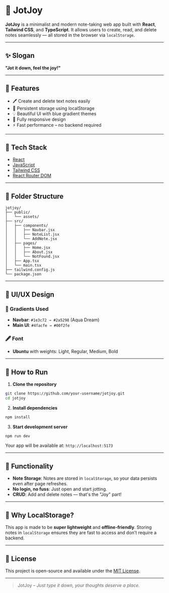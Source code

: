 
# 📝 JotJoy

**JotJoy** is a minimalist and modern note-taking web app built with **React**, **Tailwind CSS**, and **TypeScript**. It allows users to create, read, and delete notes seamlessly — all stored in the browser via `localStorage`.

---

## ✨ Slogan

**"Jot it down, feel the joy!"**

---

## 🚀 Features

- 🖊️ Create and delete text notes easily
- 💾 Persistent storage using localStorage
- 💡 Beautiful UI with blue gradient themes
- 📱 Fully responsive design
- ⚡ Fast performance – no backend required

---

## 🧰 Tech Stack

- [React](https://reactjs.org/)
- [JavaScript](https://developer.mozilla.org/en-US/docs/Web/JavaScript)
- [Tailwind CSS](https://tailwindcss.com/)
- [React Router DOM](https://reactrouter.com/)

---

## 📁 Folder Structure

```
jotjoy/
├── public/
│   └── assets/
├── src/
│   ├── components/
│   │   ├── Navbar.jsx
│   │   ├── NoteList.jsx
│   │   └── AddNote.jsx
│   ├── pages/
│   │   ├── Home.jsx
│   │   ├── About.jsx
│   │   └── NotFound.jsx
│   ├── App.tsx
│   └── main.tsx
├── tailwind.config.js
└── package.json
```

---

## 🎨 UI/UX Design

### 🌈 Gradients Used

- **Navbar**: `#1e3c72 → #2a5298` (Aqua Dream)
- **Main UI**: `#4facfe → #00f2fe`

### 🖋️ Font

- **Ubuntu** with weights: Light, Regular, Medium, Bold

---

## 🔧 How to Run

1. **Clone the repository**
```bash
git clone https://github.com/your-username/jotjoy.git
cd jotjoy
```

2. **Install dependencies**
```bash
npm install
```

3. **Start development server**
```bash
npm run dev
```

Your app will be available at: `http://localhost:5173`

---

## 📂 Functionality

- **Note Storage**: Notes are stored in `localStorage`, so your data persists even after page refreshes.
- **No login, no fuss**: Just open and start jotting.
- **CRUD**: Add and delete notes — that's the "Joy" part!

---

## 🤔 Why LocalStorage?

This app is made to be **super lightweight** and **offline-friendly**. Storing notes in `localStorage` ensures they are fast to access and don’t require a backend.

---

## 📄 License

This project is open-source and available under the [MIT License](LICENSE).

---

> JotJoy – _Just type it down, your thoughts deserve a place._
